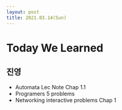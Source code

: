 ```yaml
---
layout: post
title: 2021.03.14(Sun)
---
```


# Today We Learned

## 진영

- Automata Lec Note Chap 1.1
- Programers 5 problems
- Networking interactive problems Chap 1
